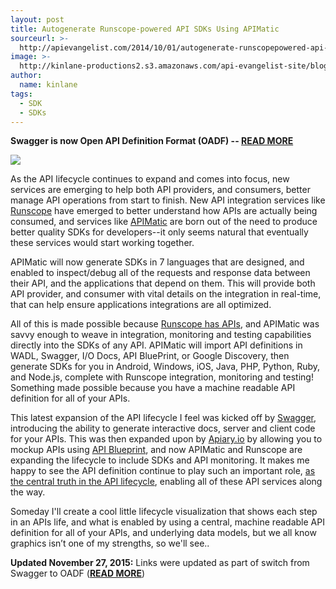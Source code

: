 ```yaml
---
layout: post
title: Autogenerate Runscope-powered API SDKs Using APIMatic
sourceurl: >-
  http://apievangelist.com/2014/10/01/autogenerate-runscopepowered-api-sdks-using-apimatic/
image: >-
  http://kinlane-productions2.s3.amazonaws.com/api-evangelist-site/blog/apimatic-runscope.png
author:
  name: kinlane
tags:
  - SDK
  - SDKs
---
```

**Swagger is now Open API Definition Format (OADF) -- [**READ MORE**](http://apievangelist.com/2015/11/05/the-swagger-spec-is-reborn-as-open-api-definition-format-oadf-after-being-put-into-open-api-initiative-oai/)**

[![](http://kinlane-productions2.s3.amazonaws.com/api-evangelist-site/blog/apimatic-runscope.png)](http://blog.runscope.com/posts/runscope-powered-sdks)

As the API lifecycle continues to expand and comes into focus, new services are emerging to help both API providers, and consumers, better manage API operations from start to finish. New API integration services like [Runscope](https://www.runscope.com/) have emerged to better understand how APIs are actually being consumed, and services like [APIMatic](https://apimatic.io/) are born out of the need to produce better quality SDKs for developers--it only seems natural that eventually these services would start working together.

APIMatic will now generate SDKs in 7 languages that are designed, and enabled to inspect/debug all of the requests and response data between their API, and the applications that depend on them. This will provide both API provider, and consumer with vital details on the integration in real-time, that can help ensure applications integrations are all optimized.

All of this is made possible because [Runscope has APIs](https://www.runscope.com/docs/api/overview), and APIMatic was savvy enough to weave in integration, monitoring and testing capabilities directly into the SDKs of any API. APIMatic will import API definitions in WADL, Swagger, I/O Docs, API BluePrint, or Google Discovery, then generate SDKs for you in Android, Windows, iOS, Java, PHP, Python, Ruby, and Node.js, complete with Runscope integration, monitoring and testing! Something made possible because you have a machine readable API definition for all of your APIs.

This latest expansion of the API lifecycle I feel was kicked off by [Swagger](http://apievangelist.com/2015/11/05/the-swagger-spec-is-reborn-as-open-api-definition-format-oadf-after-being-put-into-open-api-initiative-oai/), introducing the ability to generate interactive docs, server and client code for your APIs. This was then expanded upon by [Apiary.io](http://apiary.io/) by allowing you to mockup APIs using [API Blueprint](http://apiblueprint.org/), and now APIMatic and Runscope are expanding the lifecycle to include SDKs and API monitoring. It makes me happy to see the API definition continue to play such an important role, [as the central truth in the API lifecycle](http://apievangelist.com/2014/07/15/an-api-definition-as-the-truth-in-the-api-contract/), enabling all of these API services along the way.

Someday I'll create a cool little lifecycle visualization that shows each step in an APIs life, and what is enabled by using a central, machine readable API definition for all of your APIs, and underlying data models, but we all know graphics isn’t one of my strengths, so we'll see..

**Updated November 27, 2015:** Links were updated as part of switch from Swagger to OADF ([**READ MORE**](http://apievangelist.com/2015/11/05/the-swagger-spec-is-reborn-as-open-api-definition-format-oadf-after-being-put-into-open-api-initiative-oai/))